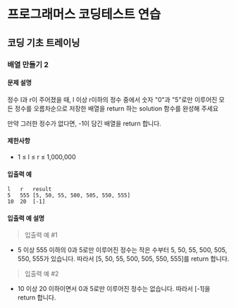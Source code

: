 # 프로그래머스 코딩테스트 연습

## 코딩 기초 트레이닝

### 배열 만들기 2

#### 문제 설명
정수 l과 r이 주어졌을 때, l 이상 r이하의 정수 중에서 숫자 "0"과 "5"로만 이루어진 모든 정수를 오름차순으로 저장한 배열을 return 하는 solution 함수를 완성해 주세요

만약 그러한 정수가 없다면, -1이 담긴 배열을 return 합니다.

#### 제한사항
- 1 ≤ l ≤ r ≤ 1,000,000

#### 입출력 예
```
l	r	result
5	555	[5, 50, 55, 500, 505, 550, 555]
10	20	[-1]
```

#### 입출력 예 설명
> 입출력 예 #1
- 5 이상 555 이하의 0과 5로만 이루어진 정수는 작은 수부터 5, 50, 55, 500, 505, 550, 555가 있습니다. 따라서 [5, 50, 55, 500, 505, 550, 555]를 return 합니다.

> 입출력 예 #2
- 10 이상 20 이하이면서 0과 5로만 이루어진 정수는 없습니다. 따라서 [-1]을 return 합니다.